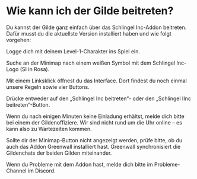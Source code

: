 # Wie kann ich der Gilde beitreten?

Du kannst der Gilde ganz einfach über das Schlingel Inc-Addon beitreten.
Dafür musst du die aktuellste Version installiert haben und wie folgt vorgehen:

Logge dich mit deinem Level-1-Charakter ins Spiel ein.

Suche an der Minimap nach einem weißen Symbol mit dem Schlingel Inc-Logo (SI in Rosa).

Mit einem Linksklick öffnest du das Interface. Dort findest du noch einmal unsere Regeln sowie vier Buttons.

Drücke entweder auf den „Schlingel Inc beitreten“- oder den „Schlingel IInc beitreten“-Button.

Wenn du nach einigen Minuten keine Einladung erhältst, melde dich bitte bei einem der Gildenoffiziere.
Wir sind nicht rund um die Uhr online – es kann also zu Wartezeiten kommen.

Sollte dir der Minimap-Button nicht angezeigt werden, prüfe bitte, ob du auch das Addon Greenwall installiert hast.
Greenwall synchronisiert die Gildenchats der beiden Gilden miteinander.

Wenn du Probleme mit dem Addon hast, melde dich bitte im Probleme-Channel im Discord.

